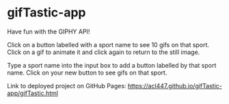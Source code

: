 # gifTastic-app

Have fun with the GIPHY API! 

Click on a button labelled with a sport name to see 10 gifs on that sport. Click on a gif to animate it and click again to return to the still image. 

Type a sport name into the input box to add a button labelled by that sport name. Click on your new button to see gifs on that sport.


Link to deployed project on GitHub Pages: https://acl447.github.io/gifTastic-app/gifTastic.html




